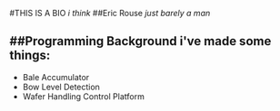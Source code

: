 #THIS IS A BIO
_i think_
##Eric Rouse
*just barely a man*

##Programming Background
i've made some things:
----------------------
* Bale Accumulator
* Bow Level Detection
* Wafer Handling Control Platform

